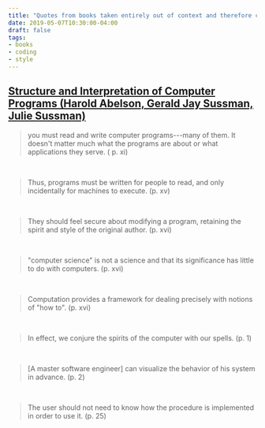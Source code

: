 ```yaml
---
title: "Quotes from books taken entirely out of context and therefore completely useless."
date: 2019-05-07T10:30:00-04:00
draft: false
tags:
- books
- coding
- style
---
```


## <u>Structure and Interpretation of Computer Programs (Harold Abelson, Gerald Jay Sussman, Julie Sussman)</u>

> you must read and write computer programs---many of them. It doesn't matter much what the programs are about or what applications they serve. ( p. xi)

<br/>

> Thus, programs must be written for people to read, and only incidentally for machines to execute. (p. xv)

<br/>

> They should feel secure about modifying a program, retaining the spirit and style of the original author. (p. xvi)

<br/>

> "computer science" is not a science and that its significance has little to do with computers. (p. xvi)

<br/>

> Computation provides a framework for dealing precisely with notions of "how to". (p. xvi)

<br/>

> In effect, we conjure the spirits of the computer with our spells. (p. 1)

<br/>

> [A master software engineer] can visualize the behavior of his system in advance. (p. 2)

<br/>

> The user should not need to know how the procedure is implemented in order to use it. (p. 25)
